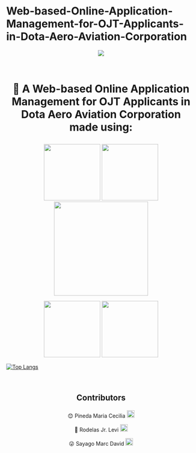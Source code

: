 # Web-based-Online-Application-Management-for-OJT-Applicants-in-Dota-Aero-Aviation-Corporation

<p align="center"><img src="https://cdn.discordapp.com/attachments/739424796814737418/1226723831859642429/433872754_380611904813792_8595088391949233537_n.jpg?ex=6625ce98&is=66135998&hm=77b787eb5759d9e6dea4554768c570ef261dae0b6e4663c9e4fce4bd8958923b&"></p>
<br>
    <h1 style="text-align: center;"><p align="center">💬 A Web-based Online Application Management for OJT Applicants in Dota Aero Aviation Corporation made using:</p></h1>
<p align="center">
    <img src="https://cdn.discordapp.com/attachments/739424796814737418/1226724993669267527/html5-logo-png-transparent.png?ex=6625cfad&is=66135aad&hm=5249ed4b6ab129633eb58683a6f0bd89330f437da37034caeec7c0d026733d33&" width="150">
    <img src="https://cdn.discordapp.com/attachments/739424796814737418/1226725855980683305/CSS3_logo_and_wordmark.svg.png?ex=6625d07b&is=66135b7b&hm=87e58bfdcd84af1e38a760cb9d7821daa9167533a1b570c00e8ab97aca420162&" width="150">
    <img src="https://cdn.discordapp.com/attachments/739424796814737418/1226724994503934014/javascript.png?ex=6625cfae&is=66135aae&hm=99ece6e3b4e2aefaf9f385630582ecca472ae7289a2b7aa483451f871d7fd6be&" width="250">
</p>

<p align="center">
    <img src="https://cdn.discordapp.com/attachments/739424796814737418/1226724994206400532/PHP-logo.svg_1.png?ex=6625cfae&is=66135aae&hm=99ee00937216f7aa22ad643a7d31e6e1ca281f811449f176aa015fafe5dec3e4&" width="150">
    <img src="https://cdn.discordapp.com/attachments/739424796814737418/1226726611395809380/Mysql_logo.png?ex=6625d12f&is=66135c2f&hm=bdc4962895266ce3d3c195e40bb2b2cfe56c48142031d9f8535fcdfaf1852dba&" width="150">
</p>

[![Top Langs](https://github-readme-stats.vercel.app/api/top-langs/?username=LaffeyTaffey)](https://github.com/LaffeyTaffey/github-readme-stats)

<br>
    <h2 style="text-align: center;"><p align="center">Contributors</p></h2>
<p align="center"> 
    😊 Pineda Maria Cecilia
    <a href="https://www.facebook.com/Raicem.Caelia.79">
        <img src="https://img.icons8.com/color/48/000000/facebook.png" width="20">
</p>
    </a>
<p align="center">
    🤪 Rodelas Jr. Levi
    <a href="https://www.facebook.com/Danke.Danke11/">
        <img src="https://img.icons8.com/color/48/000000/facebook.png" width="20">
</p>
    </a>
<p align="center">
    😜 Sayago Marc David
    <a href="https://www.facebook.com/Naixs">
        <img src="https://img.icons8.com/color/48/000000/facebook.png" width="20">
    </a>
</p>









